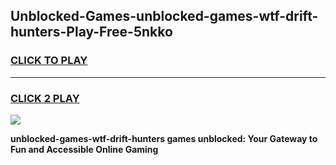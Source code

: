 
## Unblocked-Games-unblocked-games-wtf-drift-hunters-Play-Free-5nkko
<h3>
<a href="https://premium76.site?title=unblocked-games-wtf-drift-hunters&ref=10A">CLICK TO PLAY</a></h3>
<hr>

<h3>
<a href="https://premium76.site?title=unblocked-games-wtf-drift-hunters&ref=10A">CLICK 2 PLAY</a>
  
</h3>

<a href="https://premium76.site?title=unblocked-games-wtf-drift-hunters&ref=10A"><img src="https://clearcache.store/games.png"></a>


**unblocked-games-wtf-drift-hunters games unblocked: Your Gateway to Fun and Accessible Online Gaming**

